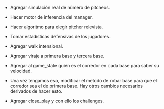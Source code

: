 - Agregar simulación real de número de pitcheos.

- Hacer motor de inferencia del manager.

- Hacer algoritmo para elegir pitcher relevista.

- Tomar estadísticas defensivas de los jugadores.

- Agregar walk intensional.

- Agregar viraje a primera base y tercera base.

- Agregar al game_state quién es el corredor en cada base para saber su velocidad.

- Una vez tengamos eso, modificar el metodo de robar base para que el corredor sea el de 
primera base. Hay otros cambios necesarios derivados de hacer esto.

- Agregar close_play y con ello los challenges.
